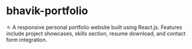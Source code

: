 # bhavik-portfolio
⚛️ A responsive personal portfolio website built using React.js. Features include project showcases, skills section, resume download, and contact form integration.

